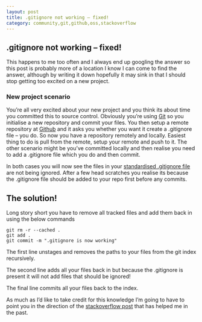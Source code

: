 ```yaml
---
layout: post
title: .gitignore not working – fixed!
category: community,git,github,oss,stackoverflow
---
```


## .gitignore not working – fixed!

This happens to me too often and I always end up googling the answer so this post is probably more of a location I know I can come to find the answer, although by writing it down hopefully it may sink in that I should stop getting too excited on a new project.

### New project scenario

You’re all very excited about your new project and you think its about time you committed this to source control. Obviously you’re using [Git][1] so you initialise a new repository and commit your files. You then setup a remote repository at [Github][2] and it asks you whether you want it create a .gitignore file – you do. So now you have a repository remotely and locally. Easiest thing to do is pull from the remote, setup your remote and push to it. The other scenario might be you’ve committed locally and then realise you need to add a .gitignore file which you do and then commit.

<!--excerpt-->

In both cases you will now see the files in your [standardised .gitignore file][3] are not being ignored. After a few head scratches you realise its because the .gitignore file should be added to your repo first before any commits.

## The solution!

Long story short you have to remove all tracked files and add them back in using the below commands

    git rm -r --cached .
    git add .
    git commit -m ".gitignore is now working"

The first line unstages and removes the paths to your files from the git index recursively.

The second line adds all your files back in but because the .gitignore is present it will not add files that should be ignored!

The final line commits all your files back to the index.

As much as I’d like to take credit for this knowledge I’m going to have to point you in the direction of the [stackoverflow post][4] that has helped me in the past.

   [1]: http://git-scm.com/
   [2]: http://github.com
   [3]: https://github.com/github/gitignore
   [4]: http://stackoverflow.com/questions/1139762/gitignore-file-not-ignoring

  